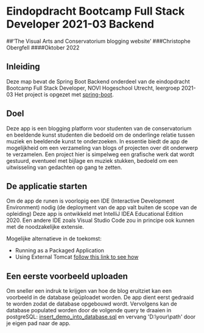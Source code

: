 # Eindopdracht Bootcamp Full Stack Developer 2021-03 Backend
##‘The Visual Arts and Conservatorium blogging website’
###Christophe Obergfell
####Oktober 2022

## Inleiding
Deze map bevat de Spring Boot Backend onderdeel van de eindopdracht Bootcamp Full Stack Developer, 
NOVI Hogeschool Utrecht, leergroep 2021-03 
Het project is opgezet met [spring-boot](https://spring.io/projects/spring-boot).

## Doel
Deze app is een blogging platform voor studenten van de conservatorium en beeldende kunst studenten die bedoeld om de onderlinge relatie tussen muziek en beeldende kunst te onderzoeken.
In essentie biedt de app de mogelijkheid om een verzameling van blogs of projecten over dit onderwerp te verzamelen. Een project hier is simpelweg een grafische werk dat wordt gestuurd, eventueel met bijlage en muziek stukken, bedoeld om een uitwisseling van gedachten op gang te zetten.




## De applicatie starten
Om de app de runen is voorlopig een IDE (Interactive Development Environment)
nodig (de deployment van de app valt buiten de scope van de opleiding)
Deze app is ontwikkeld met IntelliJ IDEA Educational Edition 2020. Een andere IDE
zoals Visual Studio Code zou in principe ook kunnen met de noodzakelijke extensie.
  
Mogelijke alternatieve in de toekomst:
* Running as a Packaged Application
* Using External Tomcat [follow this link to see how](https://dzone.com/articles/spring-boot-with-external-tomcat)

## Een eerste voorbeeld uploaden
Om sneller een indruk te krijgen van hoe de blog eruitziet kan een voorbeeld
in de database geüploadet worden. De app dient eerst gedraaid te worden zodat de 
database opgebouwd wordt. Vervolgens kan de database populated worden
door de volgende query te draaien in postgreSQL:
[insert_demo_into_database.sql](src\main\resources\insert_demo_into_database.sql)
en vervang 'D:\your\path' door je eigen pad naar de app.